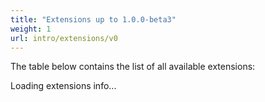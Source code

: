 ```yaml
---
title: "Extensions up to 1.0.0-beta3"
weight: 1
url: intro/extensions/v0
---
```


The table below contains the list of all available extensions:

<script src="{{<relurl url="/js/stackgres-postgres-extensions-list.js">}}"></script>
<div class="postgresExtensions">Loading extensions info...</div>
